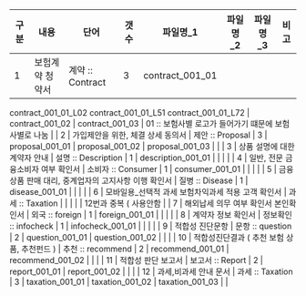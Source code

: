 | 구분 | 내용 | 단어 | 갯수 | 파일명_1 | 파일명_2 | 파일명_3 | 비고 |
| --- | --- | --- | --- | --- | --- | --- | --- |
| 1 | 보험계약 청약서 | 계약 :: Contract | 3 | contract_001_01
contract_001_01_L02
contract_001_01_L51
contract_001_01_L72 | contract_001_02 | contract_001_03 | 01 :: 보험사별 로고가 들어가기 떄문에 보험사별로 나눔 |
| 2 | 가입제안을 위한, 체결 상세 동의서  | 제안 :: Proposal | 3 | proposal_001_01 | proposal_001_02 | proposal_001_03 |  |
| 3 | 상품 설명에 대한 계약자 안내 | 설명 :: Description | 1 | description_001_01 |  |  |  |
| 4 | 일반, 전문 금융소비자 여부 확인서 | 소비자 :: Consumer | 1 | consumer_001_01 |  |  |  |
| 5 | 금융상품 판매 대리, 중계업자의 고지사항 이행 확인서 | 질병 :: Disease | 1 | disease_001_01 |  |  |  |
| 6 | 모바일용_선택적 과세 보험차익과세 적용 고객 확인서 | 과세 :: Taxation |  |  |  |  | 12번과 중복 ( 사용안함 |
| 7 | 해외납세 의무 여부 확인서 본인확인서 | 외국 :: foreign | 1 | foreign_001_01 |  |  |  |
| 8 | 계약자 정보 확인서 | 정보확인 :: infocheck | 1 | infocheck_001_01 |  |  |  |
| 9 | 적합성 진단문항  | 문항 :: question | 2 | question_001_01 | question_001_02 |  |  |
| 10 | 적합성진단결과 (  추천 보험 상품, 추천펀드 ) | 추천 :: recommend | 2 | recommend_001_01 | recommend_001_02 |  |  |
| 11 | 적합성 판단 보고서 | 보고서 :: Report | 2 | report_001_01 | report_001_02 |  |  |
| 12 | 과세,비과세 안내 문서 | 과세 :: Taxation | 3 | taxation_001_01 | taxation_001_02 | taxation_001_03 |  |